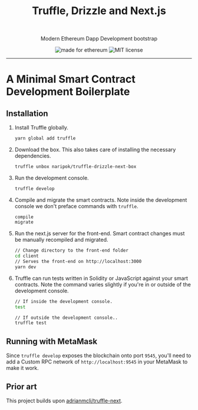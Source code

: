 <h1 align="center">Truffle, Drizzle and Next.js</h1> <br>

<p align="center">Modern Ethereum Dapp Development bootstrap</p>

<p align="center">
  <img alt="made for ethereum" src="https://img.shields.io/badge/made_for-ethereum-771ea5.svg">
  <img alt="MIT license" src="https://img.shields.io/badge/license-MIT-blue.svg">
</p>

---

# A Minimal Smart Contract Development Boilerplate

## Installation

1. Install Truffle globally.

   ```bash
   yarn global add truffle
   ```

2. Download the box. This also takes care of installing the necessary dependencies.

   ```bash
   truffle unbox naripok/truffle-drizzle-next-box
   ```

3. Run the development console.

   ```bash
   truffle develop
   ```

4. Compile and migrate the smart contracts. Note inside the development console we don't preface commands with `truffle`.

   ```bash
   compile
   migrate
   ```

5. Run the next.js server for the front-end. Smart contract changes must be manually recompiled and migrated.

   ```bash
   // Change directory to the front-end folder
   cd client
   // Serves the front-end on http://localhost:3000
   yarn dev
   ```

6. Truffle can run tests written in Solidity or JavaScript against your smart contracts. Note the command varies slightly if you're in or outside of the development console.

   ```bash
   // If inside the development console.
   test

   // If outside the development console..
   truffle test
   ```

## Running with MetaMask

Since `truffle develop` exposes the blockchain onto port `9545`, you'll need to add a Custom RPC network of `http://localhost:9545` in your MetaMask to make it work.

## Prior art

This project builds upon [adrianmcli/truffle-next](https://github.com/adrianmcli/truffle-next).
